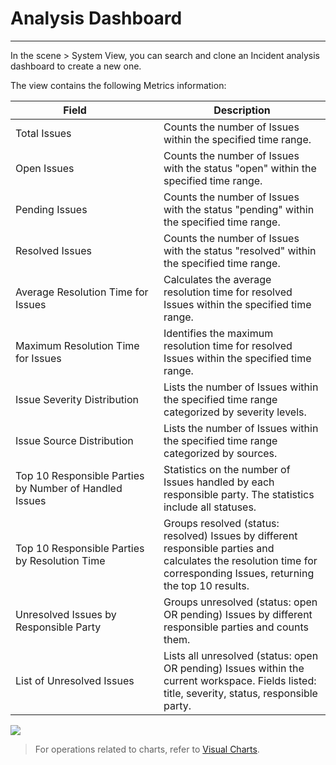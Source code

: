 # Analysis Dashboard
---

In the scene > System View, you can search and clone an Incident analysis dashboard to create a new one.

The view contains the following Metrics information:

| <div style="width: 190px">Field </div> | Description |
| --- | --- |
| Total Issues | Counts the number of Issues within the specified time range. |
| Open Issues | Counts the number of Issues with the status "open" within the specified time range. |
| Pending Issues | Counts the number of Issues with the status "pending" within the specified time range. |
| Resolved Issues | Counts the number of Issues with the status "resolved" within the specified time range. |
| Average Resolution Time for Issues | Calculates the average resolution time for resolved Issues within the specified time range. |
| Maximum Resolution Time for Issues | Identifies the maximum resolution time for resolved Issues within the specified time range. |
| Issue Severity Distribution | Lists the number of Issues within the specified time range categorized by severity levels. |
| Issue Source Distribution | Lists the number of Issues within the specified time range categorized by sources. |
| Top 10 Responsible Parties by Number of Handled Issues | Statistics on the number of Issues handled by each responsible party. The statistics include all statuses. |
| Top 10 Responsible Parties by Resolution Time | Groups resolved (status: resolved) Issues by different responsible parties and calculates the resolution time for corresponding Issues, returning the top 10 results. |
| Unresolved Issues by Responsible Party | Groups unresolved (status: open OR pending) Issues by different responsible parties and counts them. |
| List of Unresolved Issues | Lists all unresolved (status: open OR pending) Issues within the current workspace. Fields listed: title, severity, status, responsible party. |

![](img/issue-analysis.png)

> For operations related to charts, refer to [Visual Charts](../scene/visual-chart/index.md).